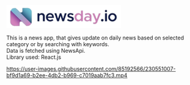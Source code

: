 <img
  src="public/images/brand.png"
  alt="Alt text"
  title="Optional title"
  style="display: inline-block; margin: 0 auto; max-width: 300px ;justify-content:center"><br>
  <div >
  <p>This is a news app, that gives update on daily news based on selected category or by searching with keywords. 
  <br>Data is fetched using NewsApi. 
<br>Library used: React.js
  </p>

</div>
 


https://user-images.githubusercontent.com/85192566/230551007-bf9d1a69-b2ee-4db2-b969-c7019aab7fc3.mp4

